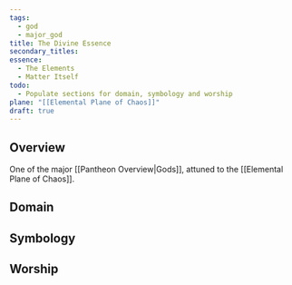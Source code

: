 ```yaml
---
tags:
  - god
  - major_god
title: The Divine Essence
secondary_titles: 
essence:
  - The Elements
  - Matter Itself
todo:
  - Populate sections for domain, symbology and worship
plane: "[[Elemental Plane of Chaos]]"
draft: true
---
```

## Overview
One of the major [[Pantheon Overview|Gods]], attuned to the [[Elemental Plane of Chaos]].
## Domain

## Symbology

## Worship
